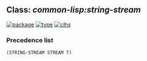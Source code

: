 ## Class: ***common-lisp:string-stream***
[![package](https://img.shields.io/badge/Package-COMMON--LISP-5f9ea0.svg?style=social&colorA=999999)](../) [![type](https://img.shields.io/badge/Type-Class-5f9ea0.svg?style=social&colorA=999999)](../#class) [![clhs](https://img.shields.io/badge/CLHS-STRING--STREAM-5f9ea0.svg?style=social&colorA=999999)](http://www.lispworks.com/documentation/HyperSpec/Body/t_stg_st.htm) 
### Precedence list
```
(STRING-STREAM STREAM T)
```

